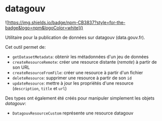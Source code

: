 # datagouv

![https://img.shields.io/badge/npm-CB3837?style=for-the-badge&logo=npm&logoColor=white]()

Utilitaire pour la publication de données sur datagouv (data.gouv.fr).

Cet outil permet de:
- `getDatasetMetadata`: obtenir les métadonnées d'un jeu de données
- `createResourceRemote`: créer une resource distante (*remote*) à partir de son URL
- `createResourceFromFile`: créer une resource à partir d'un fichier
- `deleteResource`: supprimer une resource à partir de son `id`
- `updateResource`: mettre à jour les propriétés d'une resource (`description`, `title` et `url`)

Des types ont également été créés pour manipuler simplement les objets *datagouv*:
- `DatagouvResourceCustom` représente une resource datagouv
